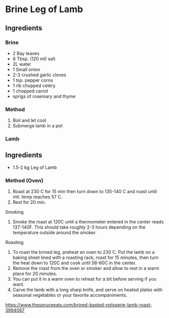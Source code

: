 # Brine Leg of Lamb

## Ingredients

### Brine

* 2 Bay leaves
* 8 Tbsp. (120 ml) salt
* 2L water
* 1 Small onion
* 2-3 crushed garlic cloves
* 1 tsp. pepper corns
* 1 rib chopped celery 
* 1 chopped carrot
* sprigs of rosemary and thyme

### Method
1. Boil and let cool
2. Submerge lamb in a pot


### Lamb

## Ingredients

* 1.5-2 kg Leg of Lamb 

### Method (Oven)

1. Roast at 230 C for 15 min then turn down to 135-140 C and roast until intl. temp reaches 57 C.
2. Rest for 20 min.

Smoking

1.    Smoke the roast at 120C until a thermometer entered in the center reads 137-140F. This should take roughly 2-3 hours depending on the temperature outside around the smoker. 

Roasting

1.    To roast the brined leg, preheat an oven to 230 C. Put the lamb on a baking sheet lined with a roasting rack, roast for 15 minutes, then turn the heat down to 120C and cook until 58-60C in the center.
2.    Remove the roast from the oven or smoker and allow to rest in a warm place for 20 minutes. 
3.    You can put it in a warm oven to reheat for a bit before serving if you want.
4.    Carve the lamb with a long sharp knife, and serve on heated plates with seasonal vegetables or your favorite accompaniments. 



https://www.thespruceeats.com/brined-basted-rotisserie-lamb-roast-3994067